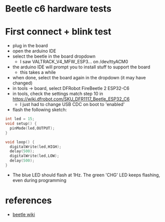 # Beetle c6 hardware tests

# First connect + blink test
- plug in the board
- open the arduino IDE
- select the beetle in the board dropdown
    - I saw VALTRACK_V4_MFW_ESP3... on /dev/ttyACM0
- the arduino IDE will prompt you to install stuff to support the board
    - this takes a while
- when done, select the board again in the dropdown (it may have changed)
- in tools -> board, select DFRobot FireBeetle 2 ESP32-C6
- in tools, check the settings match step 10 in https://wiki.dfrobot.com/SKU_DFR1117_Beetle_ESP32_C6
    - I just had to change USB CDC on boot to 'enabled'
- flash the following sketch:

```cpp
int led = 15;
void setup() {
  pinMode(led,OUTPUT);
}

void loop() {
  digitalWrite(led,HIGH);
  delay(500);
  digitalWrite(led,LOW);
  delay(500);
}
```

- The blue LED should flash at 1Hz. The green 'CHG' LED keeps flashing, even
  during programming


# references
- [beetle wiki](https://wiki.dfrobot.com/SKU_DFR1117_Beetle_ESP32_C6)
